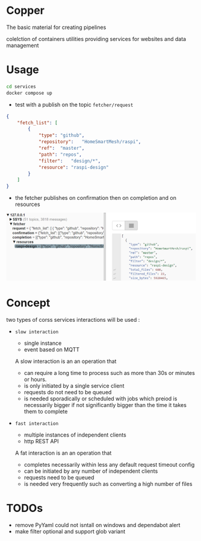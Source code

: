 # Copper
The basic material for creating pipelines

colelction of containers utilities providing services for websites and data management

# Usage
```bash
cd services
docker compose up
```

* test with a publish on the topic `fetcher/request`

```json
{
    "fetch_list": [
        {
            "type": "github",
            "repository":   "HomeSmartMesh/raspi",
            "ref":  "master",
            "path": "repos",
            "filter":   "design/*",
            "resource": "raspi-design"
        }
    ]
}
```

* the fetcher publishes on confirmation then on completion and on resources

![Broker](./design/broker.png)

# Concept
two types of corss services interactions will be used :
* `slow interaction`
    * single instance
    * event based on MQTT

    A slow interaction is an an operation that
    * can require a long time to process such as more than 30s or minutes or hours.
    * is only initiated by a single service client
    * requests do not need to be queued
    * is needed sporadically or scheduled with jobs which preiod is necessarily bigger if not significantly bigger than the time it takes them to complete

* `fast interaction`
    * multiple instances of independent clients
    * http REST API

    A fat interaction is an an operation that
    * completes necessarily within less any default request timeout config
    * can be initiated by any number of independent clients
    * requests need to be queued
    * is needed very frequently such as converting a high number of files

# TODOs
* remove PyYaml could not isntall on windows and dependabot alert
* make filter optional and support glob variant
